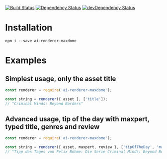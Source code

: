 [![Build Status](https://travis-ci.org/dragonprojects/ai-renderer-maxdome.svg?branch=master)](https://travis-ci.org/dragonprojects/ai-renderer-maxdome)
[![Dependency Status](https://david-dm.org/dragonprojects/ai-renderer-maxdome/status.svg)](https://david-dm.org/dragonprojects/ai-renderer-maxdome)
[![devDependency Status](https://david-dm.org/dragonprojects/ai-renderer-maxdome/dev-status.svg)](https://david-dm.org/dragonprojects/ai-renderer-maxdome?type=dev)

# Installation

`npm i --save ai-renderer-maxdome`


# Examples

## Simplest usage, only the asset title

```javascript
const renderer = require('ai-renderer-maxdome');

const string = renderer({ asset }, ['title']);
// "Criminal Minds: Beyond Borders"
```


## Advanced usage, tip of the day with maxpert, typed title, genres and review

```javascript
const renderer = require('ai-renderer-maxdome');

const string = renderer({ asset, maxpert, review }, ['tipOfTheDay', 'maxpert', 'typedTitle', 'genres', 'review']);
// "Tipp des Tages von Felix Böhme: Die Serie Criminal Minds: Beyond Borders, Weltweit den Tätern auf der Spur"
```
